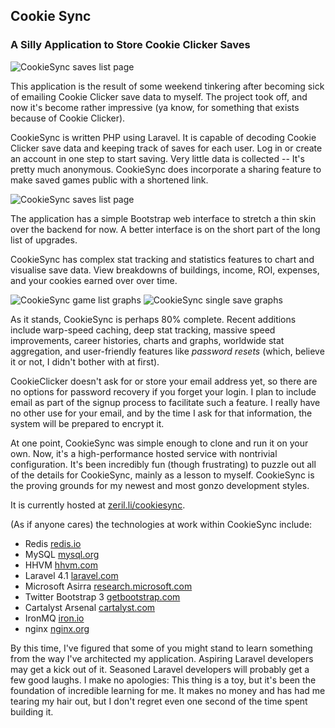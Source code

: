## Cookie Sync
### A Silly Application to Store Cookie Clicker Saves

![CookieSync saves list page](http://zerilliworks.net/cookiesync/images/screen-home.png)

This application is the result of some weekend tinkering after becoming sick of emailing Cookie Clicker save data to
myself. The project took off, and now it's become rather impressive (ya know, for something that exists because of
Cookie Clicker).

CookieSync is written PHP using Laravel. It is capable of decoding Cookie Clicker save data and keeping
track of saves for each user. Log in or create an account in one step to start saving. Very little data is collected --
It's pretty much anonymous. CookieSync does incorporate a sharing feature to make saved games public with a shortened
link.

![CookieSync saves list page](http://zerilliworks.net/cookiesync/images/screen-list.png)

The application has a simple Bootstrap web interface to stretch a thin skin over the backend for now. A better
interface is on the short part of the long list of upgrades.

CookieSync has complex stat tracking and statistics features to chart and visualise save data. View breakdowns
of buildings, income, ROI, expenses, and your cookies earned over over time.

![CookieSync game list graphs](http://zerilliworks.net/cookiesync/images/screen-game.png)
![CookieSync single save graphs](http://zerilliworks.net/cookiesync/images/screen-income.png)

As it stands, CookieSync is perhaps 80% complete. Recent additions include warp-speed caching, deep stat tracking,
massive speed improvements, career histories, charts and graphs, worldwide stat aggregation, and user-friendly features
like *password resets* (which, believe it or not, I didn't bother with at first).

CookieClicker doesn't ask for or store your email address yet, so there are no options for password recovery if you
forget your login. I plan to include email as part of the signup process to facilitate such a feature. I
really have no other use for your email, and by the time I ask for that information, the system will be prepared to
encrypt it.

At one point, CookieSync was simple enough to clone and run it on your own. Now, it's a high-performance
hosted service with nontrivial configuration. It's been incredibly fun (though frustrating) to puzzle out all of the
details for CookieSync, mainly as a lesson to myself. CookieSync is the proving grounds for my newest and most gonzo
development styles.

It is currently hosted at [zeril.li/cookiesync](http://zeril.li/cookiesync).

(As if anyone cares) the technologies at work within CookieSync include:

- Redis [redis.io][redis]
- MySQL [mysql.org][msql]
- HHVM [hhvm.com][hhvm]
- Laravel 4.1 [laravel.com][laravel]
- Microsoft Asirra [research.microsoft.com][asirra]
- Twitter Bootstrap 3 [getbootstrap.com][bootstrap]
- Cartalyst Arsenal [cartalyst.com][arsenal]
- IronMQ [iron.io][iron]
- nginx [nginx.org][nginx]

[redis]: http://redis.io  "Redis"
[msql]: http://www.myql.com "MySQL"
[hhvm]: http://hhvm.com "HHVM"
[laravel]: http://laravel.com "Laravel"
[asirra]: http://research.microsoft.com/en-us/um/redmond/projects/asirra/ "Microsoft Asirra"
[bootstrap]: http://getbootstrap.com "Twitter Bootstrap 3"
[arsenal]: https://cartalyst.com/#arsenal-start "Cartalyst Arsenal"
[iron]: http://www.iron.io/mq "IronMQ"
[nginx]: http://nginx.org "Nginx"

By this time, I've figured that some of you might stand to learn something from the way I've architected my
application. Aspiring Laravel developers may get a kick out of it. Seasoned Laravel developers will probably get
a few good laughs. I make no apologies: This thing is a toy, but it's been the foundation of incredible learning
for me. It makes no money and has had me tearing my hair out, but I don't regret even one second of the time
spent building it.